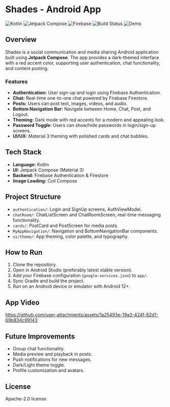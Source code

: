 # Shades - Android App

![Kotlin](https://img.shields.io/badge/Kotlin-100%25-orange?style=flat-square)
![Jetpack Compose](https://img.shields.io/badge/Jetpack%20Compose-UI-blue?style=flat-square)
![Firebase](https://img.shields.io/badge/Firebase-Backend-yellow?style=flat-square)
![Build Status](https://img.shields.io/github/actions/workflow/status/<USERNAME>/<REPO>/android.yml?branch=main&style=flat-square)
![Demo](https://img.shields.io/badge/Demo-GIF-red?style=flat-square)

## Overview
Shades is a social communication and media sharing Android application built using **Jetpack Compose**. The app provides a dark-themed interface with a red accent color, supporting user authentication, chat functionality, and content posting.

### Features
- **Authentication:** User sign-up and login using Firebase Authentication.
- **Chat:** Real-time one-to-one chat powered by Firebase Firestore.
- **Posts:** Users can post text, images, videos, and audio.
- **Bottom Navigation Bar:** Navigate between Home, Chat, Post, and Logout.
- **Theming:** Dark mode with red accents for a modern and appealing look.
- **Password Toggle:** Users can show/hide passwords in login/sign-up screens.
- **UI/UX:** Material 3 theming with polished cards and chat bubbles.

## Tech Stack
- **Language:** Kotlin
- **UI:** Jetpack Compose (Material 3)
- **Backend:** Firebase Authentication & Firestore
- **Image Loading:** Coil Compose

## Project Structure
- `authentication/`: Login and SignUp screens, AuthViewModel.
- `chatRoom/`: ChatListScreen and ChatRoomScreen, real-time messaging functionality.
- `cards/`: PostCard and PostScreen for media posts.
- `MyAppNavigation/`: Navigation and BottomNavigationBar components.
- `ui/theme/`: App theming, color palette, and typography.

## How to Run
1. Clone the repository.
2. Open in Android Studio (preferably latest stable version).
3. Add your Firebase configuration (`google-services.json`) to `app/`.
4. Sync Gradle and build the project.
5. Run on an Android device or emulator with Android 12+.

## App Video
https://github.com/user-attachments/assets/1a25493e-19a3-424f-82d1-69b834c99143

## Future Improvements
- Group chat functionality.
- Media preview and playback in posts.
- Push notifications for new messages.
- Dark/Light theme toggle.
- Profile customization and avatars.

## License
Apache-2.0 license
